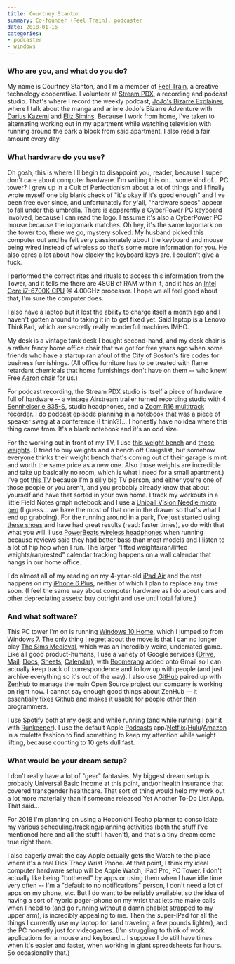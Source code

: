 ```yaml
---
title: Courtney Stanton
summary: Co-founder (Feel Train), podcaster
date: 2018-01-16
categories:
- podcaster
- windows
---
```


### Who are you, and what do you do?

My name is Courtney Stanton, and I'm a member of [Feel Train](https://feeltrain.com/ "A creative tech co-op in Portland."), a creative technology cooperative. I volunteer at [Stream PDX](https://streampdx.com/ "A community podcast/recording studio in Portland."), a recording and podcast studio. That's where I record the weekly podcast, [JoJo's Bizarre Explainer](https://explainjojo.com/ "A podcast about JoJo's Bizarre Adventure."), where I talk about the manga and anime JoJo's Bizarre Adventure with [Darius Kazemi](http://tinysubversions.com/ "Darius' website.") and [Eliz Simins](http://cargocollective.com/eliz "Elizabeth's website."). Because I work from home, I've taken to alternating working out in my apartment while watching television with running around the park a block from said apartment. I also read a fair amount every day.

### What hardware do you use?

Oh gosh, this is where I'll begin to disappoint you, reader, because I super don't care about computer hardware. I'm writing this on... some kind of... PC tower? I grew up in a Cult of Perfectionism about a lot of things and I finally wrote myself one big blank check of "it's okay if it's good enough" and I've been free ever since, and unfortunately for y'all, "hardware specs" appear to fall under this umbrella. There is apparently a CyberPower PC keyboard involved, because I can read the logo. I assume it's also a CyberPower PC mouse because the logomark matches. Oh hey, it's the same logomark on the tower too, there we go, mystery solved. My husband picked this computer out and he felt very passionately about the keyboard and mouse being wired instead of wireless so that's some more information for you. He also cares a lot about how clacky the keyboard keys are. I couldn't give a fuck.

I performed the correct rites and rituals to access this information from the Tower, and it tells me there are 48GB of RAM within it, and it has an [Intel Core i7-6700K CPU][core-i7-6700k] @ 4.00GHz processor. I hope we all feel good about that, I'm sure the computer does.

I also have a laptop but it lost the ability to charge itself a month ago and I haven't gotten around to taking it in to get fixed yet. Said laptop is a Lenovo ThinkPad, which are secretly really wonderful machines IMHO. 

My desk is a vintage tank desk I bought second-hand, and my desk chair is a rather fancy home office chair that we got for free years ago when some friends who have a startup ran afoul of the City of Boston's fire codes for business furnishings. (All office furniture has to be treated with flame retardant chemicals that home furnishings don't have on them -- who knew! Free [Aeron][] chair for us.)

For podcast recording, the Stream PDX studio is itself a piece of hardware full of hardware -- a vintage Airstream trailer turned recording studio with 4 [Sennheiser e 835-S][e-835-s], studio headphones, and a [Zoom R16 multitrack recorder][r16]. I do podcast episode planning in a notebook that was a piece of speaker swag at a conference (I think?)... I honestly have no idea where this thing came from. It's a blank notebook and it's an odd size.

For the working out in front of my TV, I use [this weight bench][1000-super-max-weight-bench] and [these weights][selecttech-552]. (I tried to buy weights and a bench off Craigslist, but somehow everyone thinks their weight bench that's coming out of their garage is mint and worth the same price as a new one. Also those weights are incredible and take up basically no room, which is what I need for a small apartment.) I've got [this TV][e50u-d2] because I'm a silly big TV person, and either you're one of those people or you aren't, and you probably already know that about yourself and have that sorted in your own home. I track my workouts in a little Field Notes graph notebook and I use a [Uniball Vision Needle micro pen][vision-needle] (I guess... we have the most of that one in the drawer so that's what I end up grabbing). For the running around in a park, I've just started using [these shoes][motus] and have had great results (read: faster times), so do with that what you will. I use [PowerBeats wireless headphones][powerbeats2] when running because reviews said they had better bass than most models and I listen to a lot of hip hop when I run. The larger "lifted weights/ran/lifted weights/ran/rested" calendar tracking happens on a wall calendar that hangs in our home office.

I do almost all of my reading on my 4-year-old [iPad Air][ipad-air] and the rest happens on my [iPhone 6 Plus][iphone-6-plus], neither of which I plan to replace any time soon. (I feel the same way about computer hardware as I do about cars and other depreciating assets: buy outright and use until total failure.) 

### And what software?

This PC tower I'm on is running [Windows 10 Home][windows-10], which I jumped to from [Windows 7][windows-7]. The only thing I regret about the move is that I can no longer play [The Sims Medieval][the-sims-medieval], which was an incredibly weird, underrated game. Like all good product-humans, I use a variety of Google services ([Drive][google-drive], [Mail][gmail], [Docs][google-docs], [Sheets][google-sheets], [Calendar][google-calendar]), with [Boomerang][] added onto Gmail so I can actually keep track of correspondence and follow up with people (and just archive everything so it's out of the way). I also use [GitHub][] paired up with [ZenHub][] to manage the main Open Source project our company is working on right now. I cannot say enough good things about ZenHub -- it essentially fixes Github and makes it usable for people other than programmers. 

I use [Spotify][] both at my desk and while running (and while running I pair it with [Runkeeper][runkeeper-ios]). I use the default Apple [Podcasts][podcasts-ios] app/[Netflix][netflix-ios]/[Hulu][hulu-ios]/[Amazon][amazon-prime-video-ios] in a roulette fashion to find something to keep my attention while weight lifting, because counting to 10 gets dull fast. 

### What would be your dream setup?

I don't really have a lot of "gear" fantasies. My biggest dream setup is probably Universal Basic Income at this point, and/or health insurance that covered transgender healthcare. That sort of thing would help my work out a lot more materially than if someone released Yet Another To-Do List App. That said...

For 2018 I'm planning on using a Hobonichi Techo planner to consolidate my various scheduling/tracking/planning activities (both the stuff I've mentioned here and all the stuff I haven't), and that's a tiny dream come true right there. 

I also eagerly await the day Apple actually gets the Watch to the place where it's a real Dick Tracy Wrist Phone. At that point, I think my ideal computer hardware setup will be Apple Watch, iPad Pro, PC Tower. I don't actually like being "bothered" by apps or using them when I have idle time very often -- I'm a "default to no notifications" person, I don't need a lot of apps on my phone, etc. But I do want to be reliably available, so the idea of having a sort of hybrid pager-phone on my wrist that lets me make calls when I need to (and go running without a damn phablet strapped to my upper arm), is incredibly appealing to me. Then the super-iPad for all the things I currently use my laptop for (and traveling a few pounds lighter), and the PC honestly just for videogames. (I'm struggling to think of work applications for a mouse and keyboard... I suppose I do still have times when it's easier and faster, when working in giant spreadsheets for hours. So occasionally that.)

[1000-super-max-weight-bench]: http://web.archive.org/web/20230514191734/https://www.amazon.com/gp/product/b01cr4xfik/ "A weightlifting bench."
[aeron]: https://www.hermanmiller.com/products/seating/office-chairs/aeron-chairs/ "A work chair."
[amazon-prime-video-ios]: https://apps.apple.com/us/app/amazon-prime-video/id545519333 "A client app for the streaming video service."
[boomerang]: https://www.boomeranggmail.com/ "A service for scheduling emails via Gmail."
[core-i7-6700k]: https://corpredirect.intel.com/Redirector/404Redirector.aspx?https://ark.intel.com/products/88195/Intel-Core-i7-6700K-Processor-8M-Cache-up-to-4_20-GHz "A computer processor."
[e-835-s]: https://en-us.sennheiser.com/live-performance-microphone-vocal-stage-e-835 "A cardioid microphone."
[e50u-d2]: http://web.archive.org/web/20160728074021/https://www.vizio.com/e50ud2.html "A 50 inch TV."
[github]: https://github.com/ "A Git code repository service."
[gmail]: https://mail.google.com/mail/u/0/ "Web-based email."
[google-calendar]: https://en.wikipedia.org/wiki/Google_Calendar "A web-based calendar client."
[google-docs]: https://en.wikipedia.org/wiki/Google_Docs "A web-based office suite."
[google-drive]: https://accounts.google.com/ServiceLogin?service=wise&passive=1209600&osid=1&continue=https://drive.google.com/&followup=https://drive.google.com/&emr=1 "A cloud storage service."
[google-sheets]: https://www.google.com/sheets/about/ "Online spreadsheet software."
[hulu-ios]: https://apps.apple.com/us/app/hulu-watch-tv-shows-movies/id376510438 "A client app for the streaming video service."
[ipad-air]: https://en.wikipedia.org/wiki/IPad_Air "A tablet device."
[iphone-6-plus]: https://en.wikipedia.org/wiki/IPhone_6 "A large smartphone."
[motus]: https://www.zappos.com/vivobarefoot-motus?oosRedirected=true "Athletic shoes."
[netflix-ios]: https://apps.apple.com/us/app/netflix/id363590051 "A client app for the streaming video service."
[podcasts-ios]: https://apps.apple.com/us/app/podcasts/id525463029 "An app for listening to podcasts."
[powerbeats2]: https://www.amazon.com/Powerbeats2-Wireless-Headphone-Active-Collection/dp/B016A6II10/ "Wireless in-ear headphones."
[r16]: https://zoomcorp.com "A multi-track recorder."
[runkeeper-ios]: https://runkeeper.com/cms/ "Software for tracking workouts."
[selecttech-552]: http://web.archive.org/web/20230128103254/http://www.amazon.com/gp/product/B001ARYU58 "Adjustable dumbbells."
[spotify]: https://open.spotify.com/__noul__?pfhp=2c2ccb58-8a92-4713-a1c0-8b43b3090b49 "A music streaming service."
[the-sims-medieval]: https://en.wikipedia.org/wiki/The_Sims_Medieval "A medieval life simuation game."
[vision-needle]: https://www.amazon.com/uni-ball-Vision-Needle-Rollerball-Micro/dp/B000ZPIROG/ "A rollerball pen."
[windows-10]: https://en.wikipedia.org/wiki/Windows_10 "An operating system."
[windows-7]: https://en.wikipedia.org/wiki/Windows_7 "An operating system."
[zenhub]: https://www.zenhub.com/ "A project management service based on GitHub Issues."

